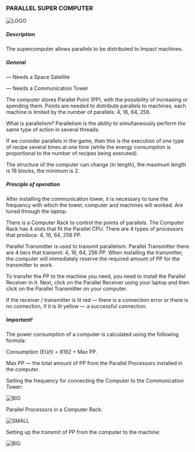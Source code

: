 ### PARALLEL SUPER COMPUTER

![LOGO](https://raw.githubusercontent.com/GT-IMPACT/impact-front/main/public/media/gregtech/ParComputer.png)

##### Description

The supercomputer allows parallels to be distributed to Impact machines.

##### General

— Needs a Space Satellite

— Needs a Communication Tower


The computer stores Parallel Point (PP), with the possibility of increasing or spending them. Points are needed to distribute parallels to machines, each machine is limited by the number of parallels: 4, 16, 64, 256.


What is parallelism? Parallelism is the ability to simultaneously perform the same type of action in several threads.


If we consider parallels in the game, then this is the execution of one type of recipe several times at one time (while the energy consumption is proportional to the number of recipes being executed).


The structure of the computer can change (in length), the maximum length is 18 blocks, the minimum is 2.

##### Principle of operation

After installing the communication tower, it is necessary to tune the frequency with which the tower, computer and machines will worked. Are tuned through the laptop.


There is a Computer Rack to control the points of parallels. The Computer Rack has 4 slots that fit the Parallel CPU. There are 4 types of processors that produce: 4, 16, 64, 256 PP.


Parallel Transmitter is used to transmit parallelism. Parallel Transmitter there are 4 tiers that transmit: 4, 16, 64, 256 PP. When installing the transmitter, the computer will immediately reserve the required amount of PP for the transmitter to work.


To transfer the PP to the machine you need, you need to install the Parallel Receiver in it. Next, click on the Parallel Receiver using your laptop and then click on the Parallel Transmitter on your computer.

If the receiver / transmitter is lit red — there is a connection error or there is no connection, if it is lit yellow — a successful connection.

##### Important!

The power consumption of a computer is calculated using the following formula:

Consumption (EU/t) = 8192 + Max PP.

Max PP — the total amount of PP from the Parallel Processors installed in the computer.


Setting the frequency for connecting the Computer to the Communication Tower:

![BIG](https://raw.githubusercontent.com/GT-IMPACT/impact-front/main/public/media/gregtech/connectTowerComp.gif)

Parallel Processors in a Computer Rack:

![SMALL](https://raw.githubusercontent.com/GT-IMPACT/impact-front/main/public/media/gregtech/ComputerRackGUI.png)

Setting up the transmit of PP from the computer to the machine:

![BIG](https://raw.githubusercontent.com/GT-IMPACT/impact-front/main/public/media/gregtech/connectMachineComp.gif)
